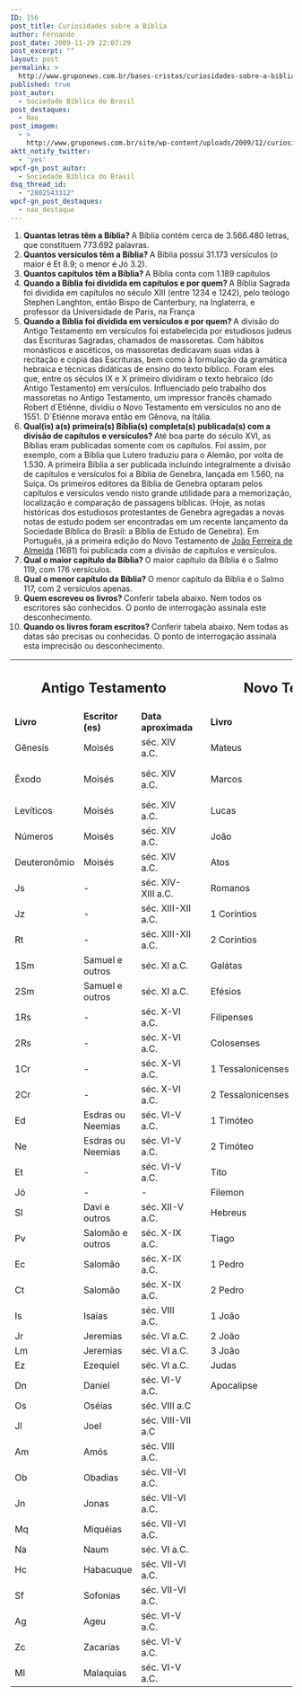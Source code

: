 ```yaml
---
ID: 156
post_title: Curiosidades sobre a Bíblia
author: Fernando
post_date: 2009-11-29 22:07:29
post_excerpt: ""
layout: post
permalink: >
  http://www.gruponews.com.br/bases-cristas/curiosidades-sobre-a-biblia
published: true
post_autor:
  - Sociedade Bíblica do Brasil
post_destaques:
  - Nao
post_imagem:
  - >
    http://www.gruponews.com.br/site/wp-content/uploads/2009/12/curiosidades_sobre_a_biblia.jpg
aktt_notify_twitter:
  - 'yes'
wpcf-gn_post_autor:
  - Sociedade Bíblica do Brasil
dsq_thread_id:
  - "2802543312"
wpcf-gn_post_destaques:
  - nao_destaque
---
```

<ol>
	<li><strong>Quantas letras têm a Bíblia?
</strong>A Bíblia contém cerca de 3.566.480 letras, que constituem 773.692 palavras.</li>
	<li><strong>Quantos versículos têm a Bíblia?
</strong>A Bíblia possui 31.173 versículos (o maior é Et 8.9; o menor é Jó 3.2).</li>
	<li><strong>Quantos capítulos têm a Bíblia?
</strong>A Bíblia conta com 1.189 capítulos</li>
	<li><strong>Quando a Bíblia foi dividida em capítulos e por quem?
</strong>A Bíblia Sagrada foi dividida em capítulos no século XIII (entre 1234 e 1242), pelo teólogo Stephen Langhton, então Bispo de Canterbury, na Inglaterra, e professor da Universidade de Paris, na França</li>
	<li><strong>Quando a Bíblia foi dividida em versículos e por quem?
</strong>A divisão do Antigo Testamento em versículos foi estabelecida por estudiosos judeus das Escrituras Sagradas, chamados de massoretas. Com hábitos monásticos e ascéticos, os massoretas dedicavam suas vidas à recitação e cópia das Escrituras, bem como à formulação da gramática hebraica e técnicas didáticas de ensino do texto bíblico. Foram eles que, entre os séculos IX e X primeiro dividiram o texto hebraico (do Antigo Testamento) em versículos. Influenciado pelo trabalho dos massoretas no Antigo Testamento, um impressor francês chamado Robert d´Etiénne, dividiu o Novo Testamento em versículos no ano de 1551. D´Etiénne morava então em Gênova, na Itália.</li>
	<li><strong>Qual(is) a(s) primeira(s) Bíblia(s) completa(s) publicada(s) com a divisão de capítulos e versículos?
</strong>Até boa parte do século XVI, as Bíblias eram publicadas somente com os capítulos. Foi assim, por exemplo, com a Bíblia que Lutero traduziu para o Alemão, por volta de 1.530. A primeira Bíblia a ser publicada incluindo integralmente a divisão de capítulos e versículos foi a Bíblia de Genebra, lançada em 1.560, na Suiça. Os primeiros editores da Bíblia de Genebra optaram pelos capítulos e versículos vendo nisto grande utilidade para a memorização, localização e comparação de passagens bíblicas. (Hoje, as notas históricas dos estudiosos protestantes de Genebra agregadas a novas notas de estudo podem ser encontradas em um recente lançamento da Sociedade Bíblica do Brasil: a Bíblia de Estudo de Genebra). Em Português, já a primeira edição do Novo Testamento de <a title="Almeida: a obra de uma vida" href="http://www.gruponews.com.br/2009/11/almeida-obra-de-uma-vida.html">João Ferreira de Almeida</a> (1681) foi publicada com a divisão de capítulos e versículos.</li>
	<li><strong>Qual o maior capítulo da Bíblia?
</strong>O maior capítulo da Bíblia é o Salmo 119, com 176 versículos.</li>
	<li><strong>Qual o menor capítulo da Bíblia?
</strong>O menor capítulo da Bíblia é o Salmo 117, com 2 versículos apenas.</li>
	<li><strong>Quem escreveu os livros?
</strong>Conferir tabela abaixo. Nem todos os escritores são conhecidos. O ponto de interrogação assinala este desconhecimento.</li>
	<li><strong>Quando os livros foram escritos?
</strong>Conferir tabela abaixo. Nem todas as datas são precisas ou conhecidas. O ponto de interrogação assinala esta imprecisão ou desconhecimento.</li>
</ol>
<table>
<tbody>
<tr>
<td colspan="3" width="437">
<h2 style="text-align: center;">Antigo Testamento</h2>
</td>
<td style="text-align: center;" width="36"></td>
<td colspan="3" width="417">
<h2 style="text-align: center;">Novo Testamento</h2>
</td>
</tr>
<tr>
<td><strong>Livro</strong></td>
<td><strong>Escritor (es)</strong></td>
<td><strong>Data aproximada</strong></td>
<td></td>
<td><strong>Livro</strong></td>
<td><strong>Escritor (es)</strong></td>
<td><strong>Data aproximada</strong></td>
</tr>
<tr>
<td>Gênesis</td>
<td>Moisés</td>
<td>séc. XIV a.C.</td>
<td></td>
<td>Mateus</td>
<td>Mateus</td>
<td>sec. I d.C.</td>
</tr>
<tr>
<td>Êxodo</td>
<td>Moisés</td>
<td>séc. XIV a.C.</td>
<td></td>
<td>Marcos</td>
<td>Marcos (e Pedro)</td>
<td>sec. I d.C.</td>
</tr>
<tr>
<td>Levíticos</td>
<td>Moisés</td>
<td>séc. XIV a.C.</td>
<td></td>
<td>Lucas</td>
<td>Lucas</td>
<td>sec. I d.C.</td>
</tr>
<tr>
<td>Números</td>
<td>Moisés</td>
<td>séc. XIV a.C.</td>
<td></td>
<td>João</td>
<td>João</td>
<td>sec. I d.C.</td>
</tr>
<tr>
<td>Deuteronômio</td>
<td>Moisés</td>
<td>séc. XIV a.C.</td>
<td></td>
<td>Atos</td>
<td>Lucas</td>
<td>sec. I d.C.</td>
</tr>
<tr>
<td>Js</td>
<td>-</td>
<td>séc. XIV-XIII a.C.</td>
<td></td>
<td>Romanos</td>
<td>Paulo</td>
<td>sec. I d.C.</td>
</tr>
<tr>
<td>Jz</td>
<td>-</td>
<td>séc. XIII-XII a.C.</td>
<td></td>
<td>1 Coríntios</td>
<td>Paulo</td>
<td>sec. I d.C.</td>
</tr>
<tr>
<td>Rt</td>
<td>-</td>
<td>séc. XIII-XII a.C.</td>
<td></td>
<td>2 Coríntios</td>
<td>Paulo</td>
<td>sec. I d.C.</td>
</tr>
<tr>
<td>1Sm</td>
<td>Samuel e outros</td>
<td>séc. XI a.C.</td>
<td></td>
<td>Galátas</td>
<td>Paulo</td>
<td>sec. I d.C.</td>
</tr>
<tr>
<td>2Sm</td>
<td>Samuel e outros</td>
<td>séc. XI a.C.</td>
<td></td>
<td>Efésios</td>
<td>Paulo</td>
<td>sec. I d.C.</td>
</tr>
<tr>
<td>1Rs</td>
<td>-</td>
<td>séc. X-VI a.C.</td>
<td></td>
<td>Filipenses</td>
<td>Paulo</td>
<td>sec. I d.C.</td>
</tr>
<tr>
<td>2Rs</td>
<td>-</td>
<td>séc. X-VI a.C.</td>
<td></td>
<td>Colosenses</td>
<td>Paulo</td>
<td>sec. I d.C.</td>
</tr>
<tr>
<td>1Cr</td>
<td>-</td>
<td>séc. X-VI a.C.</td>
<td></td>
<td>1 Tessalonicenses</td>
<td>Paulo</td>
<td>sec. I d.C.</td>
</tr>
<tr>
<td>2Cr</td>
<td>-</td>
<td>séc. X-VI a.C.</td>
<td></td>
<td>2 Tessalonicenses</td>
<td>Paulo</td>
<td>sec. I d.C.</td>
</tr>
<tr>
<td>Ed</td>
<td>Esdras ou Neemias</td>
<td>séc. VI-V a.C.</td>
<td></td>
<td>1 Timóteo</td>
<td>Paulo</td>
<td>sec. I d.C.</td>
</tr>
<tr>
<td>Ne</td>
<td>Esdras ou Neemias</td>
<td>séc. VI-V a.C.</td>
<td></td>
<td>2 Timóteo</td>
<td>Paulo</td>
<td>sec. I d.C.</td>
</tr>
<tr>
<td>Et</td>
<td>-</td>
<td>séc. VI-V a.C.</td>
<td></td>
<td>Tito</td>
<td>Paulo</td>
<td>sec. I d.C.</td>
</tr>
<tr>
<td>Jó</td>
<td>-</td>
<td>-</td>
<td></td>
<td>Filemon</td>
<td>Paulo</td>
<td>sec. I d.C.</td>
</tr>
<tr>
<td>Sl</td>
<td>Davi e outros</td>
<td>séc. XII-V a.C.</td>
<td></td>
<td>Hebreus</td>
<td>-</td>
<td>sec. I d.C.</td>
</tr>
<tr>
<td>Pv</td>
<td>Salomão e outros</td>
<td>séc. X-IX a.C.</td>
<td></td>
<td>Tiago</td>
<td>Tiago</td>
<td>sec. I d.C.</td>
</tr>
<tr>
<td>Ec</td>
<td>Salomão</td>
<td>séc. X-IX a.C.</td>
<td></td>
<td>1 Pedro</td>
<td>Pedro</td>
<td>sec. I d.C.</td>
</tr>
<tr>
<td>Ct</td>
<td>Salomão</td>
<td>séc. X-IX a.C.</td>
<td></td>
<td>2 Pedro</td>
<td>Pedro</td>
<td>sec. I d.C.</td>
</tr>
<tr>
<td>Is</td>
<td>Isaías</td>
<td>séc. VIII a.C.</td>
<td></td>
<td>1 João</td>
<td>João</td>
<td>sec. I d.C.</td>
</tr>
<tr>
<td>Jr</td>
<td>Jeremias</td>
<td>séc. VI a.C.</td>
<td></td>
<td>2 João</td>
<td>João</td>
<td>sec. I d.C.</td>
</tr>
<tr>
<td>Lm</td>
<td>Jeremias</td>
<td>séc. VI a.C.</td>
<td></td>
<td>3 João</td>
<td>João</td>
<td>sec. I d.C.</td>
</tr>
<tr>
<td>Ez</td>
<td>Ezequiel</td>
<td>séc. VI a.C.</td>
<td></td>
<td>Judas</td>
<td>Judas</td>
<td>sec. I d.C.</td>
</tr>
<tr>
<td>Dn</td>
<td>Daniel</td>
<td>séc. VI-V a.C.</td>
<td></td>
<td>Apocalipse</td>
<td>João</td>
<td>sec. I d.C.</td>
</tr>
<tr>
<td>Os</td>
<td>Oséias</td>
<td>séc. VIII a.C</td>
<td></td>
<td></td>
<td></td>
<td></td>
</tr>
<tr>
<td>Jl</td>
<td>Joel</td>
<td>séc. VIII-VII a.C</td>
<td></td>
<td></td>
<td></td>
<td></td>
</tr>
<tr>
<td>Am</td>
<td>Amós</td>
<td>séc. VIII a.C.</td>
<td></td>
<td></td>
<td></td>
<td></td>
</tr>
<tr>
<td>Ob</td>
<td>Obadias</td>
<td>séc. VII-VI a.C.</td>
<td></td>
<td></td>
<td></td>
<td></td>
</tr>
<tr>
<td>Jn</td>
<td>Jonas</td>
<td>séc. VII-VI a.C.</td>
<td></td>
<td></td>
<td></td>
<td></td>
</tr>
<tr>
<td>Mq</td>
<td>Miquéias</td>
<td>séc. VII-VI a.C.</td>
<td></td>
<td></td>
<td></td>
<td></td>
</tr>
<tr>
<td>Na</td>
<td>Naum</td>
<td>séc. VI a.C.</td>
<td></td>
<td></td>
<td></td>
<td></td>
</tr>
<tr>
<td>Hc</td>
<td>Habacuque</td>
<td>séc. VII-VI a.C.</td>
<td></td>
<td></td>
<td></td>
<td></td>
</tr>
<tr>
<td>Sf</td>
<td>Sofonias</td>
<td>séc. VII-VI a.C.</td>
<td></td>
<td></td>
<td></td>
<td></td>
</tr>
<tr>
<td>Ag</td>
<td>Ageu</td>
<td>séc. VI-V a.C.</td>
<td></td>
<td></td>
<td></td>
<td></td>
</tr>
<tr>
<td>Zc</td>
<td>Zacarias</td>
<td>séc. VI-V a.C.</td>
<td></td>
<td></td>
<td></td>
<td></td>
</tr>
<tr>
<td>Ml</td>
<td>Malaquias</td>
<td>séc. VI-V a.C.</td>
<td></td>
<td></td>
<td></td>
<td></td>
</tr>
</tbody>
</table>
&nbsp;